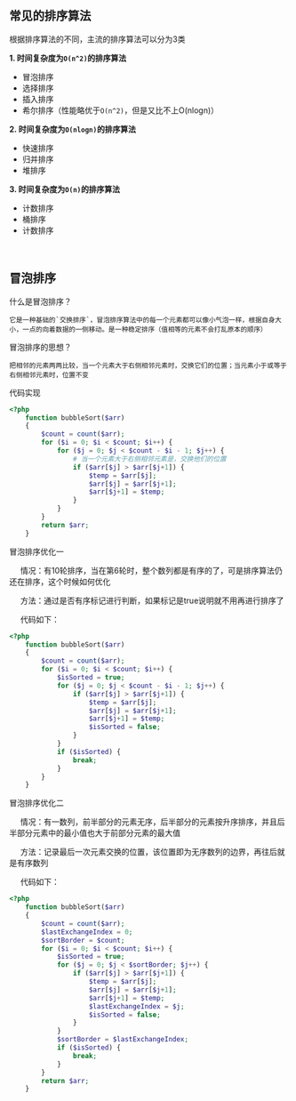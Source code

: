 
## 常见的排序算法

根据排序算法的不同，主流的排序算法可以分为3类  

**1. 时间复杂度为`O(n^2)`的排序算法**
* 冒泡排序
* 选择排序
* 插入排序
* 希尔排序（性能略优于`O(n^2)`，但是又比不上O(nlogn)）

**2. 时间复杂度为`O(nlogn)`的排序算法**
* 快速排序
* 归并排序
* 堆排序
  
**3. 时间复杂度为`O(n)`的排序算法**
* 计数排序
* 桶排序
* 计数排序  

<br/> 

## 冒泡排序

什么是冒泡排序？  

    它是一种基础的`交换排序`，冒泡排序算法中的每一个元素都可以像小气泡一样，根据自身大小，一点的向着数据的一侧移动。是一种稳定排序（值相等的元素不会打乱原本的顺序）

冒泡排序的思想？  

    把相邻的元素两两比较，当一个元素大于右侧相邻元素时，交换它们的位置；当元素小于或等于右侧相邻元素时，位置不变

代码实现  
```php
<?php
    function bubbleSort($arr)
    {
        $count = count($arr);
        for ($i = 0; $i < $count; $i++) {
            for ($j = 0; $j < $count - $i - 1; $j++) {
                # 当一个元素大于右侧相邻元素是，交换他们的位置
                if ($arr[$j] > $arr[$j+1]) {
                    $temp = $arr[$j];
                    $arr[$j] = $arr[$j+1];
                    $arr[$j+1] = $temp;
                }
            }
        }
        return $arr;
    }
```

冒泡排序优化一  
<p style="text-indent: 20px">情况：有10轮排序，当在第6轮时，整个数列都是有序的了，可是排序算法仍还在排序，这个时候如何优化</p>
<p style="text-indent: 20px">方法：通过是否有序标记进行判断，如果标记是true说明就不用再进行排序了</p>  
<p style="text-indent: 20px">代码如下：</p>

```php
<?php
    function bubbleSort($arr)
    {
        $count = count($arr);
        for ($i = 0; $i < $count; $i++) {
            $isSorted = true;
            for ($j = 0; $j < $count - $i - 1; $j++) {
                if ($arr[$j] > $arr[$j+1]) {
                    $temp = $arr[$j];
                    $arr[$j] = $arr[$j+1];
                    $arr[$j+1] = $temp;
                    $isSorted = false;
                }
            }
            if ($isSorted) {
                break;
            }
        }
    }
```

冒泡排序优化二
<p style="text-indent: 20px">情况：有一数列，前半部分的元素无序，后半部分的元素按升序排序，并且后半部分元素中的最小值也大于前部分元素的最大值</p>
<p style="text-indent: 20px">方法：记录最后一次元素交换的位置，该位置即为无序数列的边界，再往后就是有序数列</p>  
<p style="text-indent: 20px">代码如下：</p>

```php
<?php
    function bubbleSort($arr)
    {
        $count = count($arr);
        $lastExchangeIndex = 0;
        $sortBorder = $count;
        for ($i = 0; $i < $count; $i++) {
            $isSorted = true;
            for ($j = 0; $j < $sortBorder; $j++) {
                if ($arr[$j] > $arr[$j+1]) {
                    $temp = $arr[$j];
                    $arr[$j] = $arr[$j+1];
                    $arr[$j+1] = $temp;
                    $lastExchangeIndex = $j;
                    $isSorted = false;
                }
            }
            $sortBorder = $lastExchangeIndex;
            if ($isSorted) {
                break;
            }
        }
        return $arr;
    }
```
